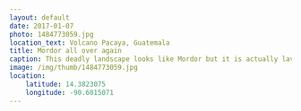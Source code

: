 ```yaml
---
layout: default
date: 2017-01-07
photo: 1484773059.jpg
location_text: Volcano Pacaya, Guatemala
title: Mordor all over again
caption: This deadly landscape looks like Mordor but it is actually lava from the Pacaya volcano in the background.
image: /img/thumb/1484773059.jpg
location:
    latitude: 14.3823075
    longitude: -90.6015071
---
```

